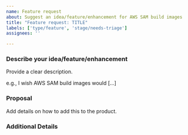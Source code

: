 ```yaml
---
name: Feature request
about: Suggest an idea/feature/enhancement for AWS SAM build images
title: "Feature request: TITLE"
labels: ['type/feature', 'stage/needs-triage']
assignees: ''

---
```


<!-- Make sure we don't have an existing Issue for that feature request (open or closed). -->

### Describe your idea/feature/enhancement

Provide a clear description.

e.g., I wish AWS SAM build images would [...]

### Proposal

Add details on how to add this to the product.

### Additional Details
